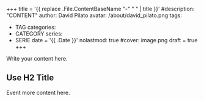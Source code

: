 +++
title = '{{ replace .File.ContentBaseName "-" " " | title }}'
#description: "CONTENT"
author: David Pilato
avatar: /about/david_pilato.png
tags:
  - TAG
categories:
  - CATEGORY
series:
  - SERIE
date = '{{ .Date }}'
nolastmod: true
#cover: image.png
draft = true
+++

Write your content here.

<!--more-->

## Use H2 Title

Event more content here.
